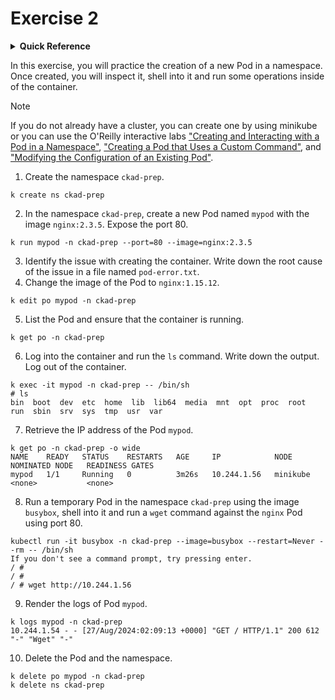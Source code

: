 # Exercise 2

<details>
<summary><b>Quick Reference</b></summary>
<p>

* Namespace: `ckad-prep`<br>
* Documentation: [Pods](https://kubernetes.io/docs/concepts/workloads/pods/)

</p>
</details>

In this exercise, you will practice the creation of a new Pod in a namespace. Once created, you will inspect it, shell into it and run some operations inside of the container.

> [!NOTE]
> If you do not already have a cluster, you can create one by using minikube or you can use the O'Reilly interactive labs ["Creating and Interacting with a Pod in a Namespace"](https://learning.oreilly.com/scenarios/creating-and-interacting/9781098163846/), ["Creating a Pod that Uses a Custom Command"](https://learning.oreilly.com/scenarios/creating-a-pod/9781098163853/), and ["Modifying the Configuration of an Existing Pod"](https://learning.oreilly.com/scenarios/modifying-the-configuration/9781098163860/).

1. Create the namespace `ckad-prep`.
```shell
k create ns ckad-prep 
```

2. In the namespace `ckad-prep`, create a new Pod named `mypod` with the image `nginx:2.3.5`. Expose the port 80.
```shell
k run mypod -n ckad-prep --port=80 --image=nginx:2.3.5
```

3. Identify the issue with creating the container. Write down the root cause of the issue in a file named `pod-error.txt`.
4. Change the image of the Pod to `nginx:1.15.12`.
```shell
k edit po mypod -n ckad-prep
```

5. List the Pod and ensure that the container is running.
```shell
k get po -n ckad-prep
```

6. Log into the container and run the `ls` command. Write down the output. Log out of the container.
```shell
k exec -it mypod -n ckad-prep -- /bin/sh
# ls
bin  boot  dev  etc  home  lib  lib64  media  mnt  opt  proc  root  run  sbin  srv  sys  tmp  usr  var
```

7. Retrieve the IP address of the Pod `mypod`.
```shell
k get po -n ckad-prep -o wide       
NAME    READY   STATUS    RESTARTS   AGE     IP            NODE       NOMINATED NODE   READINESS GATES
mypod   1/1     Running   0          3m26s   10.244.1.56   minikube   <none>           <none>
```

8. Run a temporary Pod in the namespace `ckad-prep` using the image `busybox`, shell into it and run a `wget` command against the `nginx` Pod using port 80.
```shell
kubectl run -it busybox -n ckad-prep --image=busybox --restart=Never --rm -- /bin/sh
If you don't see a command prompt, try pressing enter.
/ # 
/ # 
/ # wget http://10.244.1.56
```

9. Render the logs of Pod `mypod`.
```shell
k logs mypod -n ckad-prep
10.244.1.54 - - [27/Aug/2024:02:09:13 +0000] "GET / HTTP/1.1" 200 612 "-" "Wget" "-"
```

10. Delete the Pod and the namespace.
```shell
k delete po mypod -n ckad-prep
k delete ns ckad-prep
```
